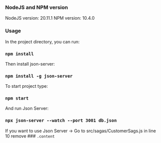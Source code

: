 ### NodeJS and NPM version

NodeJS version: 20.11.1
NPM version: 10.4.0

### Usage

In the project directory, you can run:

### `npm install`

Then install json-server:

### `npm install -g json-server`

To start project type:

### `npm start`

And run Json Server:

### `npx json-server --watch --port 3001 db.json`

If you want to use Json Server -> Go to src/sagas/CustomerSags.js in line 10 remove ### `.content`
